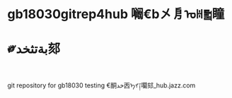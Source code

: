 gb18030gitrep4hub
㘎€b㐅㐆ᠤꀍ༖瞳༗بةتثخد郂
=================

git repository for gb18030 testing €酮خد㐁ᠡꀈ༑㘚郂_hub.jazz.com
